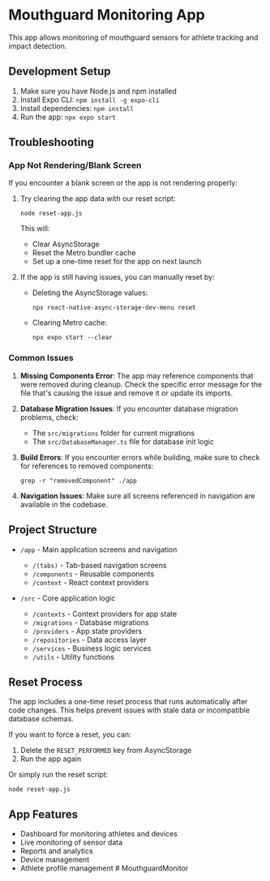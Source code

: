 # Mouthguard Monitoring App

This app allows monitoring of mouthguard sensors for athlete tracking and impact detection.

## Development Setup

1. Make sure you have Node.js and npm installed
2. Install Expo CLI: `npm install -g expo-cli`
3. Install dependencies: `npm install`
4. Run the app: `npx expo start`

## Troubleshooting

### App Not Rendering/Blank Screen

If you encounter a blank screen or the app is not rendering properly:

1. Try clearing the app data with our reset script:
   ```
   node reset-app.js
   ```
   This will:
   - Clear AsyncStorage
   - Reset the Metro bundler cache
   - Set up a one-time reset for the app on next launch

2. If the app is still having issues, you can manually reset by:
   - Deleting the AsyncStorage values:
     ```
     npx react-native-async-storage-dev-menu reset
     ```
   - Clearing Metro cache:
     ```
     npx expo start --clear
     ```

### Common Issues

1. **Missing Components Error**: The app may reference components that were removed during cleanup. Check the specific error message for the file that's causing the issue and remove it or update its imports.

2. **Database Migration Issues**: If you encounter database migration problems, check:
   - The `src/migrations` folder for current migrations
   - The `src/DatabaseManager.ts` file for database init logic

3. **Build Errors**: If you encounter errors while building, make sure to check for references to removed components:
   ```
   grep -r "removedComponent" ./app
   ```
   
4. **Navigation Issues**: Make sure all screens referenced in navigation are available in the codebase.

## Project Structure

- `/app` - Main application screens and navigation
  - `/(tabs)` - Tab-based navigation screens
  - `/components` - Reusable components
  - `/context` - React context providers

- `/src` - Core application logic
  - `/contexts` - Context providers for app state
  - `/migrations` - Database migrations
  - `/providers` - App state providers
  - `/repositories` - Data access layer
  - `/services` - Business logic services
  - `/utils` - Utility functions

## Reset Process

The app includes a one-time reset process that runs automatically after code changes. This helps prevent issues with stale data or incompatible database schemas.

If you want to force a reset, you can:

1. Delete the `RESET_PERFORMED` key from AsyncStorage
2. Run the app again

Or simply run the reset script:
```
node reset-app.js
```

## App Features

- Dashboard for monitoring athletes and devices
- Live monitoring of sensor data
- Reports and analytics
- Device management
- Athlete profile management # MouthguardMonitor
